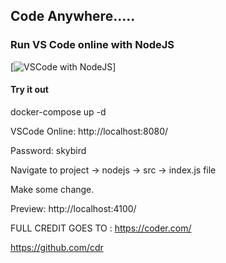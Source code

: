 ## Code Anywhere.....
### Run VS Code online with NodeJS


[![VSCode with NodeJS](https://github.com/cdr/code-server/blob/master/doc/assets/ide.gif)]

#### Try it out
docker-compose up -d

VSCode Online: http://localhost:8080/

Password: skybird

Navigate to project -> nodejs -> src -> index.js file

Make some change.

Preview: http://localhost:4100/

FULL CREDIT GOES TO : 
https://coder.com/

https://github.com/cdr

